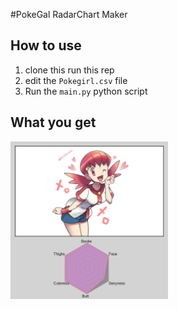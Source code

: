 #PokeGal RadarChart Maker

## How to use
 
1. clone this run this rep
2. edit the `Pokegirl.csv` file
3. Run the `main.py` python script

## What you get

<img id="girl" width="50%" src="charts/11_Whitney.png">

